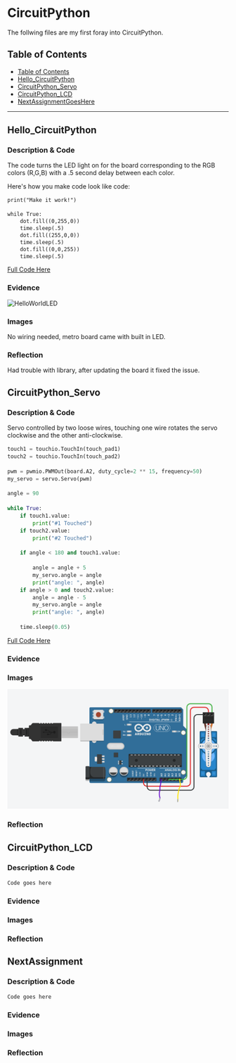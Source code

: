 # CircuitPython
 The follwing files are my first foray into CircuitPython.
## Table of Contents
* [Table of Contents](#TableOfContents)
* [Hello_CircuitPython](#Hello_CircuitPython)
* [CircuitPython_Servo](#CircuitPython_Servo)
* [CircuitPython_LCD](#CircuitPython_LCD)
* [NextAssignmentGoesHere](#NextAssignment)
---

## Hello_CircuitPython

### Description & Code
The code turns the LED light on for the board corresponding to the RGB colors (R,G,B) with a .5 second delay between each color.

Here's how you make code look like code:
```
print("Make it work!")

while True:
    dot.fill((0,255,0))
    time.sleep(.5)
    dot.fill((255,0,0))
    time.sleep(.5)
    dot.fill((0,0,255))
    time.sleep(.5)
 ```
[Full Code Here](https://github.com/Adicesa05/circuitPython/blob/main/HelloCircuitPython.py)

### Evidence
![HelloWorldLED](https://github.com/Adicesa05/circuitPython/blob/main/VideosOrPhotos/HelloWorldLEDBlink.gif)

### Images
No wiring needed, metro board came with built in LED.

### Reflection
Had trouble with library, after updating the board it fixed the issue.




## CircuitPython_Servo

### Description & Code
Servo controlled by two loose wires, touching one wire rotates the servo clockwise and the other anti-clockwise.
```python
touch1 = touchio.TouchIn(touch_pad1)
touch2 = touchio.TouchIn(touch_pad2)

pwm = pwmio.PWMOut(board.A2, duty_cycle=2 ** 15, frequency=50)
my_servo = servo.Servo(pwm)

angle = 90

while True:
    if touch1.value:
        print("#1 Touched")
    if touch2.value:
        print("#2 Touched")

    if angle < 180 and touch1.value:

        angle = angle + 5
        my_servo.angle = angle
        print("angle: ", angle)
    if angle > 0 and touch2.value:
        angle = angle - 5
        my_servo.angle = angle
        print("angle: ", angle)

    time.sleep(0.05)

```
[Full Code Here](https://github.com/Adicesa05/circuitPython/blob/main/Servo.py)
### Evidence

### Images
![Servo](https://github.com/Adicesa05/circuitPython/blob/main/VideosOrPhotos/ServoTouchCircuit.png)

### Reflection




## CircuitPython_LCD

### Description & Code

```python
Code goes here

```

### Evidence

### Images

### Reflection





## NextAssignment

### Description & Code

```python
Code goes here

```

### Evidence

### Images

### Reflection
